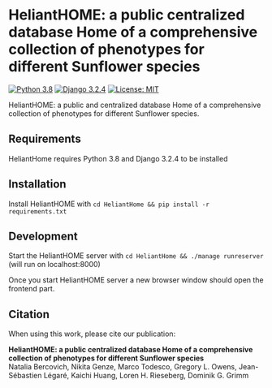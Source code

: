 # HeliantHOME: a public centralized database Home of a comprehensive collection of phenotypes for different Sunflower species

[![Python 3.8](https://img.shields.io/badge/Python-3.8-3776AB)](https://www.python.org/downloads/release/python-388/)
[![Django 3.2.4](https://img.shields.io/badge/django-3.2.4-orange)](https://www.djangoproject.com)
[![License: MIT](https://img.shields.io/badge/License-MIT-yellow.svg)](https://opensource.org/licenses/MIT)

HeliantHOME: a public and centralized database Home of a comprehensive collection of phenotypes for different Sunflower species.


## Requirements

HeliantHome requires Python 3.8 and Django 3.2.4 to be installed 

## Installation

Install HeliantHOME with `cd HeliantHome && pip install -r requirements.txt` 

## Development

Start the HeliantHOME server with `cd HeliantHome && ./manage runreserver` (will run on localhost:8000)


Once you start HeliantHOME server a new browser window should open the frontend part. 


## Citation
When using this work, please cite our publication:

**HeliantHOME: a public centralized database Home of a comprehensive collection of phenotypes for different Sunflower species**  
Natalia Bercovich, Nikita Genze, Marco Todesco, Gregory L. Owens, Jean-Sébastien Légaré, Kaichi Huang, Loren H. Rieseberg, Dominik G. Grimm
